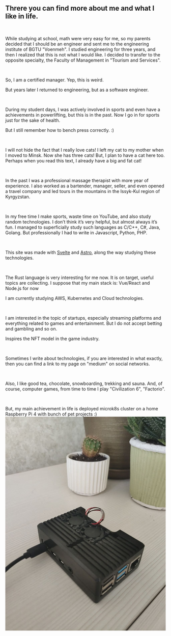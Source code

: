 ## Threre you can find more about me and what I like in life.
<br>

While studying at school, math were very easy for me, so my parents decided that I should be an engineer and sent me to the engineering institute of BGTU "Voenmeh".
I studied engineering for three years, and then I realized that this is not what I would like. I decided to transfer to the opposite specialty, the Faculty of Management in "Tourism and Services".

<br>

So, I am a certified manager.
Yep, this is weird.

But years later I returned to engineering, but as a software engineer.

<br>

During my student days, I was actively involved in sports and even have a achievements in powerlifting, but this is in the past. Now I go in for sports just for the sake of health.

But I still remember how to bench press correctly. :)

<br>

I will not hide the fact that I really love cats! I left my cat to my mother when I moved to Minsk. Now she has three cats! But, I plan to have a cat here too. Perhaps when you read this text, I already have a big and fat cat!

<br>

In the past I was a professional massage therapist with more year of experience. I also worked as a bartender, manager, seller, and even opened a travel company and led tours in the mountains in the Issyk-Kul region of Kyrgyzstan.

<br>

In my free time I make sports, waste time on YouTube, and also study random technologies. I don’t think it’s very helpful, but almost always it’s fun.
I managed to superficially study such languages as C/C++, C#, Java, Golang. But professionally I had to write in Javascript, Python, PHP.

<br>

This site was made with [Svelte](https://svelte.dev/) and [Astro](https://astro.build/), along the way studying these technologies.

<br>

The Rust language is very interesting for me now. It is on target, useful topics are collecting.
I suppose that my main stack is: Vue/React and Node.js for now

I am currently studying AWS, Kubernetes and Cloud technologies.

<br>

I am interested in the topic of startups, especially streaming platforms and everything related to games and entertainment. But I do not accept betting and gambling and so on.

Inspires the NFT model in the game industry.

<br>

Sometimes I write about technologies, if you are interested in what exactly, then you can find a link to my page on "medium" on social networks.

<br>

Also, I like good tea, chocolate, snowboarding, trekking and sauna. And, of course, computer games, from time to time I play "Civilization 6", "Factorio".

<br>

But, my main achievement in life is deployed microk8s cluster on a home Raspberry Pi 4 with bunch of pet projects :)
![Raspberry-pi](/assets/rpi.jpeg)
